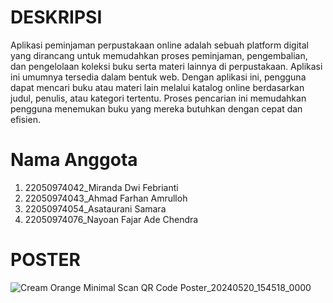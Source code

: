 # DESKRIPSI
Aplikasi peminjaman perpustakaan online adalah sebuah platform digital yang dirancang untuk memudahkan proses peminjaman, pengembalian, dan pengelolaan koleksi buku serta materi lainnya di perpustakaan. Aplikasi ini umumnya tersedia dalam bentuk web. Dengan aplikasi ini, pengguna dapat mencari buku atau materi lain melalui katalog online berdasarkan judul, penulis, atau kategori tertentu. Proses pencarian ini memudahkan pengguna menemukan buku yang mereka butuhkan dengan cepat dan efisien.

# Nama Anggota
1. 22050974042_Miranda Dwi Febrianti 
2. 22050974043_Ahmad Farhan Amrulloh
3. 22050974054_Asataurani Samara
4. 22050974076_Nayoan Fajar Ade Chendra

# POSTER
![Cream Orange Minimal Scan QR Code Poster_20240520_154518_0000](https://github.com/mirandadf/Perpustakaan/assets/152164099/8565b4d2-6ebb-4e16-9f46-f51c1622d43b)
